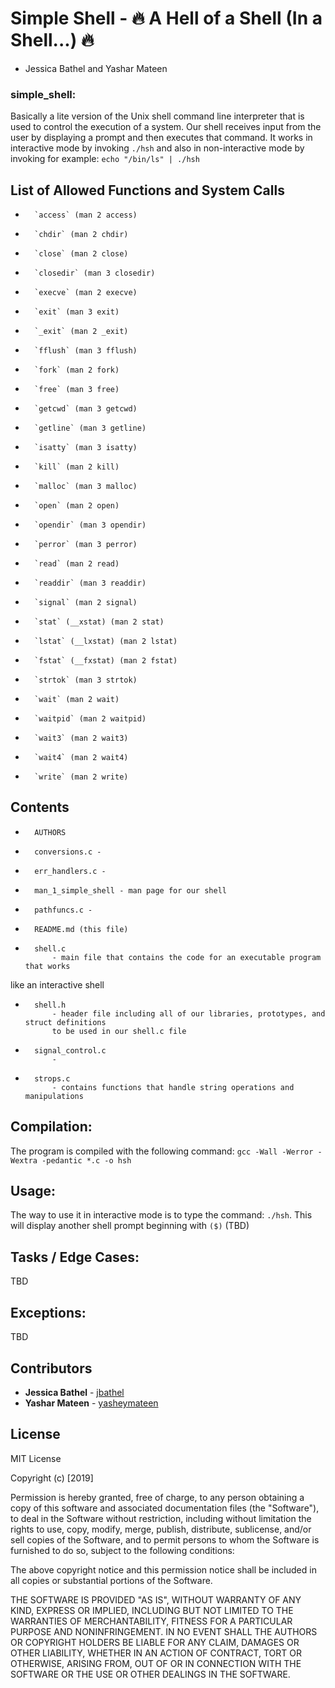 # Simple Shell - :fire: A Hell of a Shell (In a Shell...) :fire:
 - Jessica Bathel and Yashar Mateen

### simple_shell:
 Basically a lite version of the Unix shell command line interpreter
that is used to control the execution of a system. Our shell receives input from the user
 by displaying a prompt and then executes that command. It works in interactive mode by
invoking `./hsh` and also in non-interactive mode by invoking for example: `echo "/bin/ls" | ./hsh`

## List of Allowed Functions and System Calls
*       `access` (man 2 access)
*       `chdir` (man 2 chdir)
*       `close` (man 2 close)
*       `closedir` (man 3 closedir)
*       `execve` (man 2 execve)
*       `exit` (man 3 exit)
*       `_exit` (man 2 _exit)
*       `fflush` (man 3 fflush)
*       `fork` (man 2 fork)
*       `free` (man 3 free)
*       `getcwd` (man 3 getcwd)
*       `getline` (man 3 getline)
*       `isatty` (man 3 isatty)
*       `kill` (man 2 kill)
*       `malloc` (man 3 malloc)
*       `open` (man 2 open)
*       `opendir` (man 3 opendir)
*       `perror` (man 3 perror)
*       `read` (man 2 read)
*       `readdir` (man 3 readdir)
*       `signal` (man 2 signal)
*       `stat` (__xstat) (man 2 stat)
*       `lstat` (__lxstat) (man 2 lstat)
*       `fstat` (__fxstat) (man 2 fstat)
*       `strtok` (man 3 strtok)
*       `wait` (man 2 wait)
*       `waitpid` (man 2 waitpid)
*       `wait3` (man 2 wait3)
*       `wait4` (man 2 wait4)
*       `write` (man 2 write)

## Contents
*       AUTHORS
*       conversions.c -
*       err_handlers.c -
*       man_1_simple_shell - man page for our shell
*       pathfuncs.c -
*       README.md (this file)
*       shell.c
			- main file that contains the code for an executable program that works
like an interactive shell
*       shell.h
			- header file including all of our libraries, prototypes, and struct definitions
			to be used in our shell.c file
*       signal_control.c
 			-
*       strops.c
			- contains functions that handle string operations and manipulations

## Compilation:
 The program is compiled with the following command:
 `gcc -Wall -Werror -Wextra -pedantic *.c -o hsh`

## Usage:
The way to use it in interactive mode is to type the command:
 `./hsh`.
  This will display another shell prompt beginning with `($)` (TBD)

## Tasks / Edge Cases:
TBD

## Exceptions:
TBD


## Contributors
* **Jessica Bathel** - [jbathel](https://github.com/jbathel)
* **Yashar Mateen** - [yasheymateen](https://github.com/yasheymateen)

## License

MIT License

Copyright (c) [2019]

Permission is hereby granted, free of charge, to any person obtaining a copy
of this software and associated documentation files (the "Software"), to deal
in the Software without restriction, including without limitation the rights
to use, copy, modify, merge, publish, distribute, sublicense, and/or sell
copies of the Software, and to permit persons to whom the Software is
furnished to do so, subject to the following conditions:

The above copyright notice and this permission notice shall be included in all
copies or substantial portions of the Software.

THE SOFTWARE IS PROVIDED "AS IS", WITHOUT WARRANTY OF ANY KIND, EXPRESS OR
IMPLIED, INCLUDING BUT NOT LIMITED TO THE WARRANTIES OF MERCHANTABILITY,
FITNESS FOR A PARTICULAR PURPOSE AND NONINFRINGEMENT. IN NO EVENT SHALL THE
AUTHORS OR COPYRIGHT HOLDERS BE LIABLE FOR ANY CLAIM, DAMAGES OR OTHER
LIABILITY, WHETHER IN AN ACTION OF CONTRACT, TORT OR OTHERWISE, ARISING FROM,
OUT OF OR IN CONNECTION WITH THE SOFTWARE OR THE USE OR OTHER DEALINGS IN THE
SOFTWARE.
